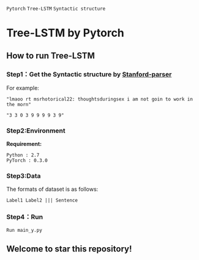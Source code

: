 `Pytorch` `Tree-LSTM` `Syntactic structure`
# **Tree-LSTM by Pytorch**
## **How to run Tree-LSTM**


### Step1：Get the Syntactic structure by [Stanford-parser](https://nlp.stanford.edu/software/lex-parser.shtml)
For example:

    "lmaoo rt msrhotorical22: thoughtsduringsex i am not goin to work in the morn"
  
    "3 3 0 3 9 9 9 9 3 9"

### Step2:Environment
**Requirement:**

    Python : 2.7
    PyTorch : 0.3.0

### Step3:Data
The formats of dataset is as follows:

    Label1 Label2 ||| Sentence

### Step4：Run

    Run main_y.py






## **Welcome to star this repository!**
